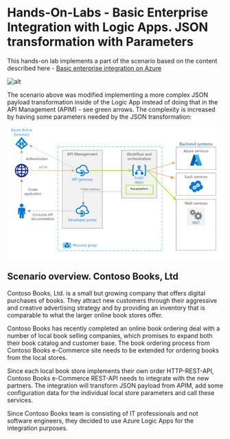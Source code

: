 # Hands-On-Labs - Basic Enterprise Integration with Logic Apps. JSON transformation with Parameters
This hands-on lab implements a part of the scenario based on the content described here - [Basic enterprise integration on Azure](https://docs.microsoft.com/en-us/azure/architecture/reference-architectures/enterprise-integration/basic-enterprise-integration)

![alt](https://docs.microsoft.com/en-us/azure/architecture/reference-architectures/enterprise-integration/_images/simple-enterprise-integration.png)

The scenario above was modified implementing a more complex JSON payload transformation inside of the Logic App instead of doing that in the API Management (APIM) - see green arrows. The complexity is increased by having some parameters needed by the JSON transformation: 

![](docs/media/2021-12-20-18-39-32.png)

## Scenario overview. Contoso Books, Ltd

Contoso Books, Ltd. is a small but growing company that offers digital purchases of books. They attract new customers through their aggressive and creative advertising strategy and by providing an inventory that is comparable to what the larger online book stores offer.

Contoso Books has recently completed an online book ordering deal with a number of local book selling companies, which promises to expand both their book catalog and customer base. The book ordering process from Contoso Books e-Commerce site needs to be extended for ordering books from the local stores. 

Since each local book store implements their own order HTTP-REST-API, Contoso Books e-Commerce REST-API needs to integrate with the new partners. The integration will transform JSON payload from APIM, add some configuration data for the individual local store parameters and call these services.

Since Contoso Books team is consisting of IT professionals and not software engineers, they decided to use Azure Logic Apps for the integration purposes.

